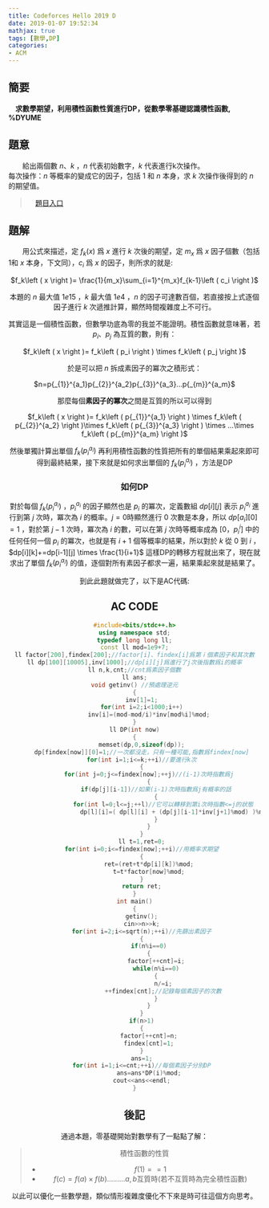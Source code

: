 ```yaml
---
title: Codeforces Hello 2019 D
date: 2019-01-07 19:52:34
mathjax: true
tags: [數學,DP]
categories:
- ACM
---
```

 ## 簡要
　**求數學期望，利用積性函數性質進行DP，從數學零基礎認識積性函數, %DYUME**
  <!--more-->
  ## 題意
　　給出兩個數 $n$、$k$ ，$n$ 代表初始數字，$k$ 代表進行k次操作。  
  每次操作：$n$ 等概率的變成它的因子，包括 $1$ 和 $n$ 本身，求 $k$ 次操作後得到的 $n$ 的期望值。  
  >　[題目入口](https://codeforces.com/contest/1097/problem/D)

## 題解
　　用公式來描述，定 $f_{k}(x)$ 爲 $x$ 進行 $k$ 次後的期望，定 $m_{x}$ 爲 $x$ 因子個數（包括1和 $x$ 本身，下文同），$c_{i}$ 爲 $x$ 的因子，則所求的就是:  
 <center>$f_k\left ( x \right )= \frac{1}{m_x}\sum_{i=1}^{m_x}f_{k-1}\left ( c_i \right )$  

本題的 $n$ 最大值 $1e15$ ，$k$ 最大值 $1e4$ ，$n$ 的因子可達數百個，若直接按上式逐個因子進行 $k$ 次遞推計算，顯然時間複雜度上不可行。  

其實這是一個積性函數，但數學功底為零的我並不能證明。積性函數就意味著，若 $p_i$、$p_j$ 為互質的數，則有：  

<center>$f_k\left ( x \right )= f_k\left ( p_i \right ) \times f_k\left ( p_j \right )$

於是可以把 $n$ 拆成素因子的冪次之積形式：  

<center>$n=p{_{1}}^{a_1}p{_{2}}^{a_2}p{_{3}}^{a_3}...p{_{m}}^{a_m}$

那麼每個**素因子的冪次**之間是互質的所以可以得到  

<center>$f_k\left ( x \right )= f_k\left ( p{_{1}}^{a_1} \right ) \times f_k\left ( p{_{2}}^{a_2} \right )\times  f_k\left ( p{_{3}}^{a_3} \right ) \times ...\times f_k\left ( p{_{m}}^{a_m} \right )$  

然後單獨計算出單個 $f_k\left ( p{_{i}}^{a_i} \right )$ 再利用積性函數的性質把所有的單個結果乘起來即可得到最終結果，接下來就是如何求出單個的 $f_k\left ( p{_{i}}^{a_i} \right )$ ，方法是DP
### 如何DP
對於每個 $f_k\left ( p{_{i}}^{a_i} \right )$ ，$p{_{i}}^{a_i}$ 的因子顯然也是 $p_i$ 的冪次，定義數組 $dp[i][j]$ 表示 $p{_{i}}^{a_i}$ 進行到第 $j$ 次時，冪次為 $i$ 的概率。$j = 0$時顯然進行 $0$ 次數是本身，所以 $dp[a_i][0]=1$ ，對於第 $j-1$ 次時，冪次為 $i$ 的數，可以在第 $j$ 次時等概率成為 $[0 ，p{_{i}}^{i}]$ 中的任何任何一個 $p_i$ 的冪次，也就是有 $i+1$ 個等概率的結果，所以對於 $k$ 從 $0$ 到 $i$ ，$dp[i][k]+=dp[i-1][j] \times \frac{1}{i+1}$ 這樣DP的轉移方程就出來了，現在就求出了單個 $f_k\left ( p{_{i}}^{a_i} \right )$ 的值，逐個對所有素因子都求一遍，結果乘起來就是結果了。  
  
  到此此題就做完了，以下是AC代碼:  

  ## AC CODE
```c++
#include<bits/stdc++.h>
using namespace std;
typedef long long ll;
const ll mod=1e9+7;
ll factor[200],findex[200];//factor[i]、findex[i]爲第ｉ個素因子和其次數
ll dp[100][10005],inv[1000];//dp[i][j]爲進行了j次後指數爲i的概率
ll n,k,cnt;//cnt爲素因子個數
ll ans;
void getinv() //預處理逆元
{
	inv[1]=1;
	for(int i=2;i<1000;i++)
		inv[i]=(mod-mod/i)*inv[mod%i]%mod;
}
ll DP(int now)
{
	memset(dp,0,sizeof(dp));
	dp[findex[now]][0]=1;//一次都沒走，只有一種可能,指數爲findex[now]
	for(int i=1;i<=k;++i)//要進行k次
	{
		for(int j=0;j<=findex[now];++j)//(i-1)次時指數爲j
		{
			if(dp[j][i-1])//如果(i-1)次時指數爲j有概率的話
			{
				for(int l=0;l<=j;++l)//它可以轉移到第i次時指數<=j的狀態
					dp[l][i]=( dp[l][i] + (dp[j][i-1]*inv[j+1]%mod) )%mod;
			}
		}
	}
	ll t=1,ret=0;
	for(int i=0;i<=findex[now];++i)//用概率求期望
	{
		ret=(ret+t*dp[i][k])%mod;
		t=t*factor[now]%mod;
	}
	return ret;
}
int main()
{
	getinv();
	cin>>n>>k;
	for(int i=2;i<=sqrt(n);++i)//先篩出素因子
	{
		if(n%i==0)
		{
			factor[++cnt]=i;
			while(n%i==0)
			{
				n/=i;
				++findex[cnt];//記錄每個素因子的次數
			}
		}
	}
	if(n>1)
	{
		factor[++cnt]=n;
		findex[cnt]=1;
	}
	ans=1;
	for(int i=1;i<=cnt;++i)//每個素因子分別DP
		ans=ans*DP(i)%mod;
	cout<<ans<<endl;
}

```

## 後記
通過本題，零基礎開始對數學有了一點點了解：
>積性函數的性質  
>* $f(1)==1$  
>* $f(c)=f(a)\times f(b)$.........$a,b$互質時(若不互質時為完全積性函數)

以此可以優化一些數學題，類似情形複雜度優化不下來是時可往這個方向思考。